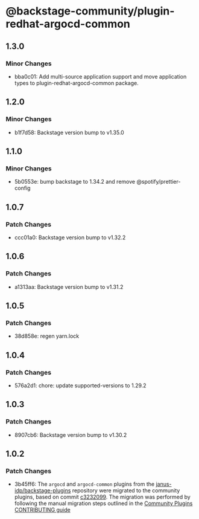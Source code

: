 # @backstage-community/plugin-redhat-argocd-common

## 1.3.0

### Minor Changes

- bba0c01: Add multi-source application support and move application types to plugin-redhat-argocd-common package.

## 1.2.0

### Minor Changes

- b1f7d58: Backstage version bump to v1.35.0

## 1.1.0

### Minor Changes

- 5b0553e: bump backstage to 1.34.2 and remove @spotify/prettier-config

## 1.0.7

### Patch Changes

- ccc01a0: Backstage version bump to v1.32.2

## 1.0.6

### Patch Changes

- a1313aa: Backstage version bump to v1.31.2

## 1.0.5

### Patch Changes

- 38d858e: regen yarn.lock

## 1.0.4

### Patch Changes

- 576a2d1: chore: update supported-versions to 1.29.2

## 1.0.3

### Patch Changes

- 8907cb6: Backstage version bump to v1.30.2

## 1.0.2

### Patch Changes

- 3b45ff6: The `argocd` and `argocd-common` plugins from the [janus-idp/backstage-plugins](https://github.com/janus-idp/backstage-plugins) repository were migrated to the community plugins, based on commit [c3232099](https://github.com/janus-idp/backstage-plugins/commit/c3232099). The migration was performed by following the manual migration steps outlined in the [Community Plugins CONTRIBUTING guide](https://github.com/backstage/community-plugins/blob/main/CONTRIBUTING.md#migrating-a-plugin)
